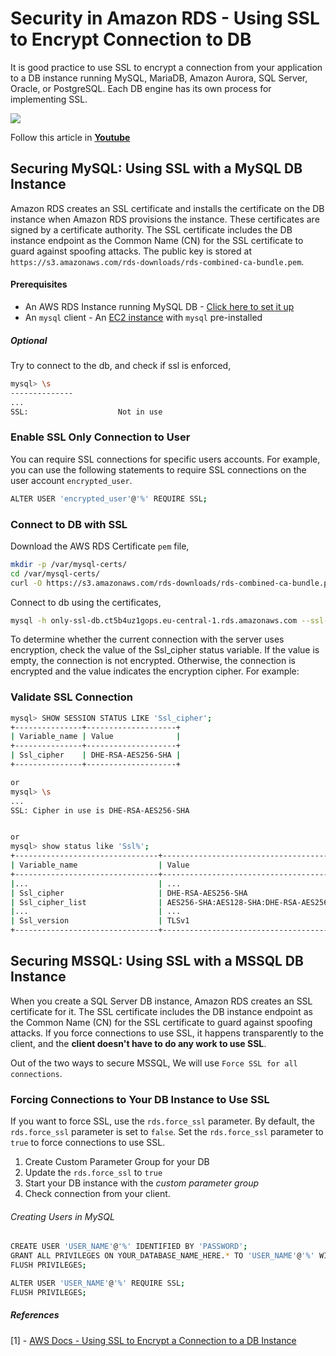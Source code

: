 # Security in Amazon RDS - Using SSL to Encrypt Connection to DB

It is good practice to use SSL to encrypt a connection from your application to a DB instance running MySQL, MariaDB, Amazon Aurora, SQL Server, Oracle, or PostgreSQL. Each DB engine has its own process for implementing SSL.

![](https://raw.githubusercontent.com/miztiik/AWS-Demos/master/How-To/setup-ssl-connection-to-rds/images/SSL-to-RDS.png)

Follow this article in **[Youtube](https://www.youtube.com/channel/UC_evcfxhjjui5hChhLE08tQ/playlists)**

## Securing MySQL: Using SSL with a MySQL DB Instance
Amazon RDS creates an SSL certificate and installs the certificate on the DB instance when Amazon RDS provisions the instance. These certificates are signed by a certificate authority. The SSL certificate includes the DB instance endpoint as the Common Name (CN) for the SSL certificate to guard against spoofing attacks. The public key is stored at `https://s3.amazonaws.com/rds-downloads/rds-combined-ca-bundle.pem`.

#### Prerequisites
 - An AWS RDS Instance running MySQL DB - [Click here to set it up](https://youtu.be/iwTHRT9p6fI?t=30)
 - An `mysql` client - An [EC2 instance](https://youtu.be/N_mP4mIqK8A) with `mysql` pre-installed

##### Optional
Try to connect to the db, and check if ssl is enforced,
```sh
mysql> \s
--------------
...
SSL:                    Not in use
```

### Enable SSL Only Connection to User
You can require SSL connections for specific users accounts. For example, you can use the following statements to require SSL connections on the user account `encrypted_user`.

```sh
ALTER USER 'encrypted_user'@'%' REQUIRE SSL; 
```

### Connect to DB with SSL
Download the AWS RDS Certificate `pem` file,
```sh
mkdir -p /var/mysql-certs/
cd /var/mysql-certs/
curl -O https://s3.amazonaws.com/rds-downloads/rds-combined-ca-bundle.pem
```
Connect to db using the certificates,
```sh
mysql -h only-ssl-db.ct5b4uz1gops.eu-central-1.rds.amazonaws.com --ssl-ca=/var/mysql-certs/rds-combined-ca-bundle.pem --ssl=1 -u onlyssldbusr -P 3306 -p
```

To determine whether the current connection with the server uses encryption, check the value of the Ssl_cipher status variable. If the value is empty, the connection is not encrypted. Otherwise, the connection is encrypted and the value indicates the encryption cipher. For example:


### Validate SSL Connection
```sh
mysql> SHOW SESSION STATUS LIKE 'Ssl_cipher';
+---------------+--------------------+
| Variable_name | Value              |
+---------------+--------------------+
| Ssl_cipher    | DHE-RSA-AES256-SHA |
+---------------+--------------------+

or
mysql> \s
...
SSL: Cipher in use is DHE-RSA-AES256-SHA


or
mysql> show status like 'Ssl%';
+--------------------------------+---------------------------------------------------------------------------------------------------+
| Variable_name                  | Value                                                                                             |
+--------------------------------+---------------------------------------------------------------------------------------------------+
|...                             | ...                                                                                               |
| Ssl_cipher                     | DHE-RSA-AES256-SHA                                                                                |
| Ssl_cipher_list                | AES256-SHA:AES128-SHA:DHE-RSA-AES256-SHA:DHE-DSS-AES256-SHA:DHE-RSA-AES128-SHA:DHE-DSS-AES128-SHA |
|...                             | ...                                                                                               |
| Ssl_version                    | TLSv1                                                                                             |
+--------------------------------+---------------------------------------------------------------------------------------------------+


```

## Securing MSSQL: Using SSL with a MSSQL DB Instance
When you create a SQL Server DB instance, Amazon RDS creates an SSL certificate for it. The SSL certificate includes the DB instance endpoint as the Common Name (CN) for the SSL certificate to guard against spoofing attacks. If you force connections to use SSL, it happens transparently to the client, and the **client doesn't have to do any work to use SSL**.

 Out of the two ways to secure MSSQL, We will use `Force SSL for all connections`.

### Forcing Connections to Your DB Instance to Use SSL
If you want to force SSL, use the `rds.force_ssl` parameter. By default, the `rds.force_ssl` parameter is set to `false`. Set the `rds.force_ssl` parameter to `true` to force connections to use SSL.

1. Create Custom Parameter Group for your DB
1. Update the `rds.force_ssl` to `true`
1. Start your DB instance with the _custom parameter group_
1. Check connection from your client.


###### Creating Users in MySQL
```sh
CREATE USER 'USER_NAME'@'%' IDENTIFIED BY 'PASSWORD';
GRANT ALL PRIVILEGES ON YOUR_DATABASE_NAME_HERE.* TO 'USER_NAME'@'%' WITH GRANT OPTION;
FLUSH PRIVILEGES;

ALTER USER 'USER_NAME'@'%' REQUIRE SSL;
FLUSH PRIVILEGES;
```

##### References
[1] - [AWS Docs - Using SSL to Encrypt a Connection to a DB Instance](https://docs.aws.amazon.com/AmazonRDS/latest/UserGuide/UsingWithRDS.SSL.html)
